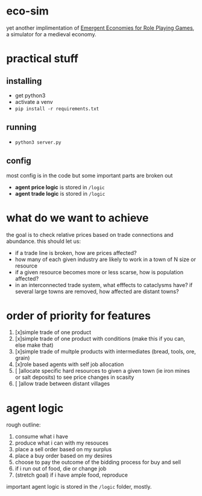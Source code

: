 # eco-sim
yet another implimentation of [Emergent Economies for Role Playing Games](https://ianparberry.com/pubs/econ.pdf), a simulator for a medieval economy. 


# practical stuff
## installing
- get python3
- activate a venv
- `pip install -r requirements.txt`
## running
- `python3 server.py`
## config
most config is in the code but some important parts are broken out
- **agent price logic** is stored in `/logic`
- **agent trade logic** is stored in `/logic`


# what do we want to achieve
the goal is to check relative prices based on trade connections and abundance. this should let us:
- if a trade line is broken, how are prices affected?
- how many of each given industry are likely to work in a town of N size or resource
- if a given resource becomes more or less scarse, how is population affected?
- in an interconnected trade system, what efffects to cataclysms have? if several large towns are removed, how affected are distant towns?

# order of priority for features
1. [x]simple trade of one product
2. [x]simple trade of one product with conditions (make this if you can, else make that)
3. [x]simple trade of multple products with intermediates (bread, tools, ore, grain)
4. [x]role based agents with self job allocation
5. [ ]allocate specific hard resources to given a given town (ie iron mines or salt deposits) to see price changes in scasity 
6. [ ]allow trade between distant villages

# agent logic
rough outline:
1. consume what i have
2. produce what i can with my resouces
3. place a sell order based on my surplus
4. place a buy order based on my desires
5. choose to pay the outcome of the bidding process for buy and sell
6. if i run out of food, die or change job
7. (stretch goal) if i have ample food, reproduce

important agent logic is stored in the `/logic` folder, mostly.

